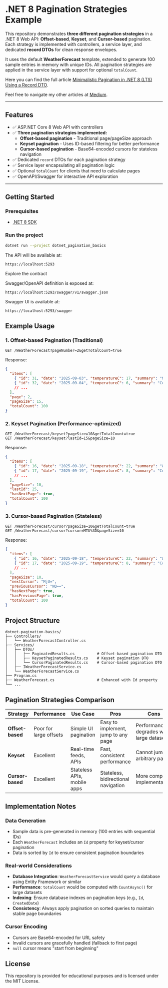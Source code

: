 # .NET 8 Pagination Strategies Example

This repository demonstrates **three different pagination strategies** in a .NET 8 Web API: **Offset-based**, **Keyset**, and **Cursor-based** pagination. Each strategy is implemented with controllers, a service layer, and dedicated **record DTOs** for clean response envelopes.

It uses the default **WeatherForecast** template, extended to generate 100 sample entries in memory with unique IDs. All pagination strategies are applied in the service layer with support for optional `totalCount`.

Here you can find the full article [Minimalistic Pagination in .NET 8 (LTS) Using a Record DTO](https://medium.com/@andresleiva.4/minimalistic-pagination-in-net-8-lts-using-a-record-dto-836f3d3be6fb).

Feel free to navigate my other articles at [Medium](https://medium.com/@andresleiva.4).

---

## Features

- ✅ ASP.NET Core 8 Web API with controllers  
- ✅ **Three pagination strategies implemented:**
  - **Offset-based pagination** - Traditional page/pageSize approach
  - **Keyset pagination** - Uses ID-based filtering for better performance
  - **Cursor-based pagination** - Base64-encoded cursors for stateless navigation
- ✅ Dedicated `record` DTOs for each pagination strategy  
- ✅ Service layer encapsulating all pagination logic  
- ✅ Optional `totalCount` for clients that need to calculate pages  
- ✅ OpenAPI/Swagger for interactive API exploration  

---

## Getting Started

### Prerequisites
- [.NET 8 SDK](https://dotnet.microsoft.com/download/dotnet/8.0)

### Run the project

```bash
dotnet run --project dotnet_pagination_basics
```

The API will be available at:
```
https://localhost:5293
```

Explore the contract

Swagger/OpenAPI definition is exposed at:
```
https://localhost:5293/swagger/v1/swagger.json
```

Swagger UI is available at:
```
https://localhost:5293/swagger
```

## Example Usage

### 1. Offset-based Pagination (Traditional)
```
GET /WeatherForecast?pageNumber=2&getTotalCount=true
```

Response:
```json
{
  "items": [
    { "id": 31, "date": "2025-09-03", "temperatureC": 17, "summary": "Mild" },
    { "id": 32, "date": "2025-09-04", "temperatureC": 6, "summary": "Cool" }
    // ...
  ],
  "page": 2,
  "pageSize": 15,
  "totalCount": 100
}
```

### 2. Keyset Pagination (Performance-optimized)
```
GET /WeatherForecast/keyset?pageSize=10&getTotalCount=true
GET /WeatherForecast/keyset?lastId=15&pageSize=10
```

Response:
```json
{
  "items": [
    { "id": 16, "date": "2025-09-18", "temperatureC": 22, "summary": "Warm" },
    { "id": 17, "date": "2025-09-19", "temperatureC": 8, "summary": "Cool" }
    // ...
  ],
  "pageSize": 10,
  "lastId": 25,
  "hasNextPage": true,
  "totalCount": 100
}
```

### 3. Cursor-based Pagination (Stateless)
```
GET /WeatherForecast/cursor?pageSize=10&getTotalCount=true
GET /WeatherForecast/cursor?cursor=MTU%3D&pageSize=10
```

Response:
```json
{
  "items": [
    { "id": 16, "date": "2025-09-18", "temperatureC": 22, "summary": "Warm" },
    { "id": 17, "date": "2025-09-19", "temperatureC": 8, "summary": "Cool" }
    // ...
  ],
  "pageSize": 10,
  "nextCursor": "MjU=",
  "previousCursor": "NQ==",
  "hasNextPage": true,
  "hasPreviousPage": true,
  "totalCount": 100
}
```
## Project Structure
```
dotnet-pagination-basics/
├── Controllers/
│   └── WeatherForecastController.cs
├── Services/
│   ├── DTOs/
│   │   ├── PaginatedResults.cs          # Offset-based pagination DTO
│   │   ├── KeysetPaginatedResults.cs    # Keyset pagination DTO
│   │   └── CursorPaginatedResults.cs    # Cursor-based pagination DTO
│   ├── IWeatherForecastService.cs
│   └── WeatherForecastService.cs
├── Program.cs
├── WeatherForecast.cs                   # Enhanced with Id property
└── ...
```

## Pagination Strategies Comparison

| Strategy | Performance | Use Case | Pros | Cons |
|----------|-------------|----------|------|------|
| **Offset-based** | Poor for large offsets | Simple UI pagination | Easy to implement, jump to any page | Performance degrades with large datasets |
| **Keyset** | Excellent | Real-time feeds, APIs | Fast, consistent performance | Cannot jump to arbitrary pages |
| **Cursor-based** | Excellent | Stateless APIs, mobile apps | Stateless, bidirectional navigation | More complex implementation |

## Implementation Notes

### Data Generation
- Sample data is pre-generated in memory (100 entries with sequential IDs)
- Each `WeatherForecast` includes an `Id` property for keyset/cursor pagination
- Data is sorted by `Id` to ensure consistent pagination boundaries

### Real-world Considerations
- **Database Integration**: `WeatherForecastService` would query a database using Entity Framework or similar
- **Performance**: `totalCount` would be computed with `CountAsync()` for large datasets
- **Indexing**: Ensure database indexes on pagination keys (e.g., `Id`, `CreatedDate`)
- **Consistency**: Always apply pagination on sorted queries to maintain stable page boundaries

### Cursor Encoding
- Cursors are Base64-encoded for URL safety
- Invalid cursors are gracefully handled (fallback to first page)
- `null` cursor means "start from beginning"

## License

This repository is provided for educational purposes and is licensed under the MIT License.

